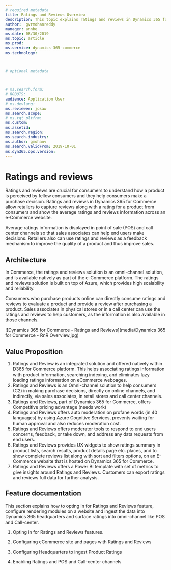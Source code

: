 ```yaml
---
# required metadata
title: Ratings and Reviews Overview 
description: This topic explains ratings and reviews in Dynamics 365 for Commerce. 
author:  gvrmohanreddy 
manager: annbe
ms.date: 08/30/2019
ms.topic: article
ms.prod: 
ms.service: dynamics-365-commerce
ms.technology: 

 

# optional metadata

 

# ms.search.form: 
# ROBOTS: 
audience: Application User
# ms.devlang: 
ms.reviewer: josaw
ms.search.scope: 
# ms.tgt_pltfrm: 
ms.custom: 
ms.assetid: 
ms.search.region: 
ms.search.industry: 
ms.author: gmohanv
ms.search.validFrom: 2019-10-01
ms.dyn365.ops.version: 
---
```


# Ratings and reviews

Ratings and reviews are crucial for consumers to understand how a product is perceived by fellow consumers and they help consumers make a purchase decision. Ratings and reviews in Dynamics 365 for Commerce allow retailers to capture reviews along with a rating for a product from consumers and show the average ratings and reviews information across an e-Commerce website. 

Average ratings information is displayed in point of sale (POS) and call center channels so that sales associates can help end users make decisions. Retailers also can use ratings and reviews as a feedback mechanism to improve the quality of a product and thus improve sales.

## Architecture

In Commerce, the ratings and reviews solution is an omni-channel solution, and is available natively as part of the e-Commerce platform. The ratings and reviews solution is built on top of Azure, which provides high scalability and reliability. 

Consumers who purchase products online can directly consume ratings and reviews to evaluate a product and provide a review after purchasing a product. Sales associates in physical stores or in a call center can use the ratings and reviews to help customers, as the information is also available in those channels. 

![Dynamics 365 for Commerce - Ratings and Reviews](media/Dynamics 365 for Commerce - RnR Overview.jpg)

## Value Proposition

1.	Ratings and Review is an integrated solution and offered natively within D365 for Commerce platform. This helps associating ratings information with product information, searching indexing, and eliminates lazy loading ratings information on eCommerce webpages. 
2.	Ratings and Reviews is an Omni-channel solution to help consumers (C2) in making purchase decisions, directly on online channels, and indirectly, via sales associates, in retail stores and call center channels.  
3.	Ratings and Reviews, part of Dynamics 365 for Commerce, offers Competitive pricing advantage (needs work)
4.	Ratings and Reviews offers auto moderation on profane words (in 40 languages) by using Azure Cognitive Services, prevents waiting for human approval and also reduces moderation cost. 
5.	Ratings and Reviews offers moderator tools to respond to end users concerns, feedback, or take down, and address any data requests from end users.  
6.	Ratings and Reviews provides UX widgets to show ratings summary in product lists, search results, product details page etc. places, and to show complete reviews list along with sort and filters options, on an E-Commerce website that is hosted on Dynamics 365 for Commerce.  
7.	Ratings and Reviews offers a Power BI template with set of metrics to give insights around Ratings and Reviews. Customers can export  ratings and reviews full data for further analysis.  


##  

## Feature documentation 

This section explains how to opting  in for Ratings and Reviews feature, configure rendering modules on a website and ingest the data into Dynamics 365 headquarters and surface ratings into omni-channel like POS and Call-center.

1. Opting in for Ratings and Reviews features.

2. Configuring eCommerce site and pages with Ratings and Reviews

3. Configuring Headquarters to ingest Product Ratings  

4. Enabling Ratings and POS and Call-center channels



